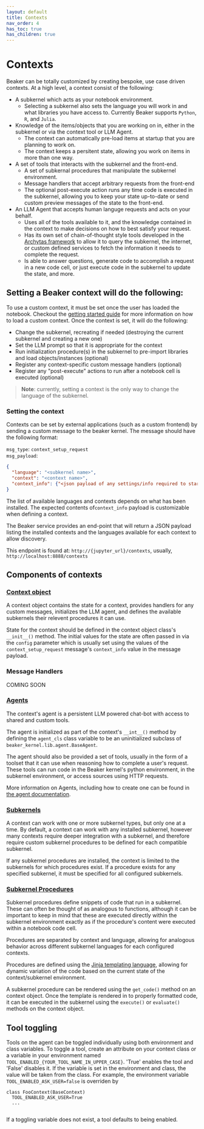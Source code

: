 ```yaml
---
layout: default
title: Contexts
nav_order: 4
has_toc: true
has_children: true
---
```


# Contexts

Beaker can be totally customized by creating bespoke, use case driven contexts. 
At a high level, a context consist of the following:
* A subkernel which acts as your notebook environment.
  * Selecting a subkernel also sets the language you will work in and what
  libraries you have access to. Currently Beaker supports `Python`, `R`, and `Julia`.
* Knowledge of the items/objects that you are working on in, either in
the subkernel or via the context tool or LLM Agent.
  * The context can automatically pre-load items at startup that you are
  planning to work on.
  * The context keeps a persitent state, allowing you work on items in more
  than one way.
* A set of tools that interacts with the subkernel and the front-end.
  * A set of subkernal procedures that manipulate the subkernel environment.
  * Message handlers that accept arbitrary requests from the front-end
  * The optional post-execute action runs any time code is executed in the
  subkernel, allowing you to keep your state up-to-date or send custom preview
  messages of the state to the front-end.
* An LLM Agent that accepts human languge requests and acts on your behalf.
  * Uses all of the tools available to it, and the knowledge contained in the
  context to make decisions on how to best satisfy your request.
  * Has its own set of chain-of-thought style tools developed in the [Archytas framework](https://github.com/jataware/archytas) to allow it to query the subkernel, the
  internet, or custom defined services to fetch the information it needs to
  complete the request.
  * Is able to answer questions, generate code to accomplish a request in a new
  code cell, or just execute code in the subkernel to update the state, and
  more.


## Setting a Beaker context will do the following:

To use a custom context, it must be set once the user has loaded the notebook. Checkout the [getting started guide](getting_started.md) for more information on how to load a custom context. Once the context is set, it will do the following:

* Change the subkernel, recreating if needed (destroying the current subkernel
and creating a new one)
* Set the LLM prompt so that it is appropriate for the context
* Run initialization procedure(s) in the subkernel to pre-import libraries and
load objects/instances  (optional)
* Register any context-specific custom message handlers (optional)
* Register any "post-execute" actions to run after a notebook cell is executed
(optional)

> **Note**: currently, setting a context is the only way to change the language of the
subkernel.

### Setting the context

Contexts can be set by external applications (such as a custom frontend) by sending a custom message to the beaker kernel. The message should have the following format:

`msg_type`: `context_setup_request`<br/>
`msg_payload`:<br/>
```json
{
  "language": "<subkernel name>",
  "context": "<context name>",
  "context_info": {"<json payload of any settings/info required to start the context>"}
}
```

The list of available languages and contexts depends on what has been
installed. The expected contents of`context_info` payload is customizable when
defining a context.

The Beaker service provides an end-point that will return a JSON payload
listing the installed contexts and the languages available for each context to
allow discovery.

This endpoint is found at: `http://{jupyter_url}/contexts`, usually,
`http://localhost:8888/contexts`

## Components of contexts

### [Context object](contexts_context.html)

A context object contains the state for a context, provides handlers for any
custom messages, initializes the LLM agent, and defines the available
subkernels their relevent procedures it can use.

State for the context should be defined in the context object class's
`__init__()` method. The initial values for the state are often passed in via
the `config` parameter which is usually set using the values of the
`context_setup_request` message's `context_info` value in the message payload.


### Message Handlers

COMING SOON


### [Agents](contexts_agent.html)

The context's agent is a persistent LLM powered chat-bot with access to shared
and custom tools.

The agent is initialized as part of the context's `__int__()` method by
defining the `agent_cls` class variable to be an uninitialized subclass of
`beaker_kernel.lib.agent.BaseAgent`.

The agent should also be provided a set of tools, usually in the form of a
toolset that it can use when reasoning how to complete a user's request. These
tools can run code in the Beaker kernel's python environment, in the subkernel
environment, or access sources using HTTP requests.

More information on Agents, including how to create one can be found in
[the agent documentation](contexts_agent.html).


### [Subkernels](subkernels.html)

A context can work with one or more subkernel types, but only one at a time.
By default, a context can work with any installed subkernel, however many
contexts require deeper integration with a subkernel, and therefore require
custom subkernel procedures to be defined for each compatible subkernel.

If any subkernel procedures are installed, the context is limited to the
subkernels for which procedures exist. If a procedure exists for any specified
subkernel, it must be specified for all configured subkernels.


### [Subkernel Procedures](contexts_procedures.html)

Subkernel procedures define snippets of code that run in a subkernel. These can
often be thought of as analogous to functions, although it can be important to
keep in mind that these are executed directly within the subkernel environment
exactly as if the procedure's content were executed within a notebook code cell.

Procedures are separated by context and language, allowing for analogous
behavior across different subkernel languages for each configured contexts.

Procedures are defined using the
[Jinja templating language](https://jinja.palletsprojects.com/en/3.1.x/),
allowing for dynamic variation of the code based on the current state of the
context/subkernel environment.

A subkernel procedure can be rendered using the `get_code()` method on an
context object. Once the template is rendered in to properly formatted code, it
can be executed in the subkernel using the `execute()` or `evaluate()` methods
on the context object.


## Tool toggling

Tools on the agent can be toggled individually using both environment and 
class variables. To toggle a tool, create an attribute on your context class or
a variable in your environment named `TOOL_ENABLED_{YOUR_TOOL_NAME_IN_UPPER_CASE}`.
'True' enables the tool and 'False' disables it. If the variable is set in
the environment and class, the value will be taken from the class. For example,
the environment variable `TOOL_ENABLED_ASK_USER=false`
is overriden by 
```
class FooContext(BaseContext)
  TOOL_ENABLED_ASK_USER=True
  ...
  
```
If a toggling variable does not exist, a tool defaults to being enabled.
